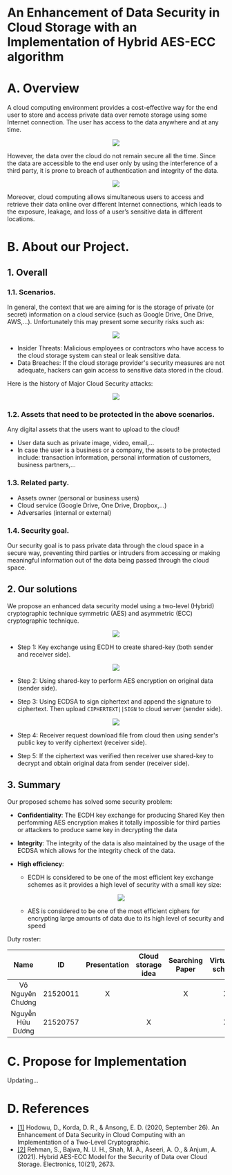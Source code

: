 # An Enhancement of Data Security in Cloud Storage with an Implementation of  Hybrid AES-ECC algorithm

# A. Overview 
A cloud computing environment provides a cost-effective way for the end user to store and access private data over remote storage using some Internet connection. The user has access to the data anywhere and at any time.

<p align="center">
    <img src="./image/cloud-storage.jpg">
</p>

However, the data over the cloud do not remain secure all the time. Since the data are accessible to the end user only by using the interference of a third party, it is prone to breach of authentication and integrity of the data.

<p align="center">
    <img src="./image/cloud_computing-challenges.jpg">
</p>

Moreover, cloud computing allows simultaneous users to access and retrieve their data online over different Internet connections, which leads to the exposure, leakage, and loss of a user’s sensitive data in different locations.

# B. About our Project.
## 1. Overall
### 1.1. Scenarios.
In general, the context that we are aiming for is the storage of private (or secret) information on a cloud service (such as Google Drive, One Drive, AWS,...). Unfortunately this may present some security risks such as:

<p align="center">
    <img src="./image/card-image-cloud-pentesting.png">
</p>

- Insider Threats: Malicious employees or contractors who have access to the cloud storage system can steal or leak sensitive data.
- Data Breaches: If the cloud storage provider's security measures are not adequate, hackers can gain access to sensitive data stored in the cloud.

Here is the history of Major Cloud Security attacks:

<p align="center">
    <img src="./image/history-attack.png">
</p>

### 1.2. Assets that need to be protected in the above scenarios.
Any digital assets that the users want to upload to the cloud!
- User data such as private image, video, email,...
- In case the user is a business or a company, the assets to be protected include: transaction information, personal information of customers, business partners,...

### 1.3. Related party.
- Assets owner (personal or business users)
- Cloud service (Google Drive, One Drive, Dropbox,...)
- Adversaries (internal or external)

### 1.4. Security goal.
Our security goal is to pass private data through the cloud space in a secure way, preventing third parties or intruders from accessing or making meaningful information out of the data being passed through the cloud space.

## 2. Our solutions
We propose an enhanced data security model using a two-level (Hybrid) cryptographic technique symmetric (AES) and asymmetric (ECC) cryptographic technique. 

<p align="center">
    <img src="./image/hybrid-scheme.png">
</p>

- Step 1: Key exchange using ECDH to create shared-key (both sender and receiver side).

<p align="center">
    <img src="./image/ecdh.png">
</p>

- Step 2: Using shared-key to perform AES encryption on original data (sender side).

- Step 3: Using ECDSA to sign ciphertext and append the signature to ciphertext. Then upload `CIPHERTEXT||SIGN` to cloud server (sender side).

<p align="center">
    <img src="./image/detail.png">
</p>

- Step 4: Receiver request download file from cloud then using sender's public key to verify ciphertext (receiver side).

- Step 5: If the ciphertext was verified then receiver use shared-key to decrypt and obtain original data from sender (receiver side).

## 3. Summary
Our proposed scheme has solved some security problem:
- **Confidentiality**: The ECDH key exchange for producing Shared Key then perfomming AES encryption makes it totally impossible for third parties or attackers to produce same key in decrypting the data
- **Integrity**: The integrity of the data is also maintained by the usage of the ECDSA which allows for the integrity check of the data.
- **High efficiency**:
    - ECDH is considered to be one of the most efficient key exchange schemes as it provides a high level of security with a small key size:
 
    <p align="center">
        <img src="./image/ecc_vs_rsa.png">
    </p>
    
    - AES is considered to be one of the most efficient ciphers for encrypting large amounts of data due to its high level of security and speed

Duty roster:

| Name            | ID        |  Presentation    | Cloud storage idea   | Searching Paper | Virtualize scheme | Demo |
|:---------------:|:---------:|:----------------:|:--------------------:|:---------------:|:-----------------:|:----:|
| Võ Nguyên Chương| 21520011  |       X          |                      |        X        |       X           |  X   |
| Nguyễn Hữu Dương| 21520757  |                  |           X          |                 |       X           |  X   |


# C. Propose for Implementation
Updating...


# D. References

- [[1]](https://www.ijert.org/research/an-enhancement-of-data-security-in-cloud-computing-with-an-implementation-of-a-two-level-cryptographic-technique-using-aes-and-ecc-algorithm-IJERTV9IS090344.pdf) Hodowu, D., Korda, D. R., & Ansong, E. D. (2020, September 26). An Enhancement of Data Security in Cloud Computing with an Implementation of a Two-Level Cryptographic.
- [[2]](https://www.mdpi.com/2079-9292/10/21/2673) Rehman, S., Bajwa, N. U. H., Shah, M. A., Aseeri, A. O., & Anjum, A. (2021). Hybrid AES-ECC Model for the Security of Data over Cloud Storage. Electronics, 10(21), 2673.